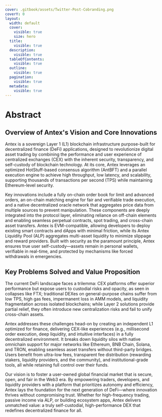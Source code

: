 ```yaml
---
cover: .gitbook/assets/Twitter-Post-Cobranding.png
coverY: 0
layout:
  width: default
  cover:
    visible: true
    size: hero
  title:
    visible: true
  description:
    visible: true
  tableOfContents:
    visible: true
  outline:
    visible: true
  pagination:
    visible: true
  metadata:
    visible: true
---
```


# Abstract

## Overview of Antex's Vision and Core Innovations

Antex is a sovereign Layer 1 (L1) blockchain infrastructure purpose-built for decentralized finance (DeFi) applications, designed to revolutionize digital asset trading by combining the performance and user experience of centralized exchanges (CEX) with the inherent security, transparency, and self-custody of blockchain technology. At its core, Antex leverages an optimized HotStuff-based consensus algorithm (AntBFT) and a parallel execution engine to achieve high throughput, low latency, and scalability, supporting thousands of transactions per second (TPS) while maintaining Ethereum-level security.

Key innovations include a fully on-chain order book for limit and advanced orders, an on-chain matching engine for fair and verifiable trade execution, and a native decentralized oracle network that aggregates price data from multiple sources to prevent manipulation. These components are deeply integrated into the protocol layer, eliminating reliance on off-chain elements and enabling seamless perpetual contracts, spot trading, and cross-chain asset transfers. Antex is EVM-compatible, allowing developers to deploy existing smart contracts and dApps with minimal friction, while its Antex Liquidity Pool (ALP) aggregates multi-asset liquidity to minimize slippage and reward providers. Built with security as the paramount principle, Antex ensures true user self-custody—assets remain in personal wallets, verifiable in real-time, and protected by mechanisms like forced withdrawals in emergencies.

## Key Problems Solved and Value Proposition

The current DeFi landscape faces a trilemma: CEX platforms offer superior performance but expose users to custodial risks and opacity, as seen in collapses like FTX; traditional DEXes on general-purpose chains suffer from low TPS, high gas fees, impermanent loss in AMM models, and liquidity fragmentation across isolated blockchains; while Layer 2 solutions provide partial relief, they often introduce new centralization risks and fail to unify cross-chain assets.

Antex addresses these challenges head-on by creating an independent L1 optimized for finance, delivering CEX-like experiences (e.g., millisecond order execution, deep liquidity, and intuitive interfaces) in a fully decentralized environment. It breaks down liquidity silos with native omnichain support for major networks like Ethereum, BNB Chain, Solana, and TRON, enabling seamless asset transfers without third-party bridges. Users benefit from ultra-low fees, transparent fee distribution (rewarding stakers, liquidity providers, and the community), and institutional-grade tools, all while retaining full control over their funds.

Our vision is to foster a user-owned global financial market that is secure, open, and fair in the Web3 era. By empowering traders, developers, and liquidity providers with a platform that prioritizes autonomy and efficiency, Antex lays the foundation for the next generation of DeFi—where innovation thrives without compromising trust. Whether for high-frequency trading, passive income via ALP, or building ecosystem apps, Antex delivers unmatched value: a truly self-custodial, high-performance DEX that redefines decentralized finance for all.
